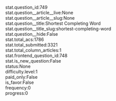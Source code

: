 stat.question_id:749  
stat.question__article__live:None  
stat.question__article__slug:None  
stat.question__title:Shortest Completing Word  
stat.question__title_slug:shortest-completing-word  
stat.question__hide:False  
stat.total_acs:1786  
stat.total_submitted:3321  
stat.total_column_articles:1  
stat.frontend_question_id:748  
stat.is_new_question:False  
status:None  
difficulty.level:1  
paid_only:False  
is_favor:False  
frequency:0  
progress:0  
